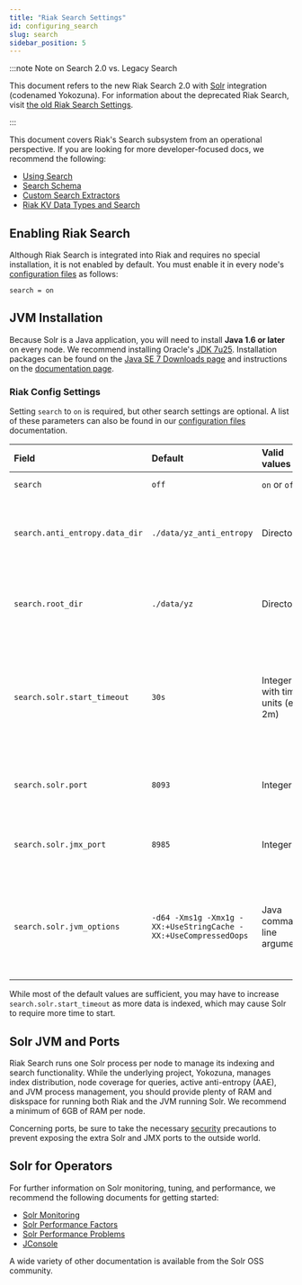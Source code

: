 ```yaml
---
title: "Riak Search Settings"
id: configuring_search
slug: search
sidebar_position: 5
---
```


[usage search]: ../developing/usage/search.md

[usage search schema]: ../developing/usage/search-schemas.md

[usage search data types]: ../developing/usage/searching-data-types.md

[usage custom extractors]: ../developing/usage/custom-extractors.md

[config reference]: ../configuring/reference.md

[config reference#search]: ../configuring/reference.md#search

[glossary aae]: ../learn/glossary.md#active-anti-entropy-aae

[security index]: ../using/security/index.md

:::note Note on Search 2.0 vs. Legacy Search

This document refers to the new Riak Search 2.0 with
[Solr](http://lucene.apache.org/solr/) integration (codenamed
Yokozuna). For information about the deprecated Riak Search, visit [the old Riak Search Settings](http://docs.basho.com/riak/1.4.8/ops/advanced/configs/search/).

:::

This document covers Riak's Search subsystem from an
operational perspective. If you are looking for more developer-focused
docs, we recommend the following:

* [Using Search][usage search]
* [Search Schema][usage search schema]
* [Custom Search Extractors][usage custom extractors]
* [Riak KV Data Types and Search][usage search data types]

## Enabling Riak Search

Although Riak Search is integrated into Riak and requires no special
installation, it is not enabled by default.  You must enable it in every
node's [configuration files][config reference] as follows:

```riakconf
search = on
```

## JVM Installation

Because Solr is a Java application, you will need to install **Java 1.6
or later** on every node. We recommend installing Oracle's [JDK
7u25](http://www.oracle.com/technetwork/java/javase/7u25-relnotes-1955741.html).
Installation packages can be found on the [Java SE 7 Downloads
page](http://www.oracle.com/technetwork/java/javase/downloads/java-archive-downloads-javase7-521261.html#jre-7u25-oth-JPR)
and instructions on the [documentation
page](http://www.oracle.com/technetwork/java/javase/documentation/index.html).

### Riak Config Settings

Setting `search` to `on` is required, but other search settings are
optional. A list of these parameters can also be found in our
[configuration files][config reference#search] documentation.

| Field                          | Default                                                         | Valid values                     | Description                                                                                                                |
|:-------------------------------|:----------------------------------------------------------------|:---------------------------------|:---------------------------------------------------------------------------------------------------------------------------|
| `search`                       | `off`                                                           | `on` or `off`                    | Enable or disable Search                                                                                                   |
| `search.anti_entropy.data_dir` | `./data/yz_anti_entropy`                                        | Directory                        | The directory in which Riak Search stores files related to [active anti-entropy][glossary aae]                             |
| `search.root_dir`              | `./data/yz`                                                     | Directory                        | The root directory in which index data and configuration is stored                                                         |
| `search.solr.start_timeout`    | `30s`                                                           | Integer with time units (eg. 2m) | How long Riak will wait for Solr to start (attempts twice before shutdown). Values lower than 1s will be rounded up to 1s. |
| `search.solr.port`             | `8093`                                                          | Integer                          | The port number to which Solr binds (note: binds on every interface)                                                       |
| `search.solr.jmx_port`         | `8985`                                                          | Integer                          | The port number to which Solr JMX (note: binds on every interface)                                                         |
| `search.solr.jvm_options`      | `-d64 -Xms1g -Xmx1g -XX:+UseStringCache -XX:+UseCompressedOops` | Java command-line arguments      | The options to pass to the Solr JVM. Non-standard options, e.g. `-XX`, may not be portable across JVM implementations.     |

While most of the default values are sufficient, you may have to
increase `search.solr.start_timeout` as more data is indexed, which may
cause Solr to require more time to start.

## Solr JVM and Ports

Riak Search runs one Solr process per node to manage its indexing and
search functionality. While the underlying project, Yokozuna, manages
index distribution, node coverage for queries, active anti-entropy
(AAE), and JVM process management, you should provide plenty of RAM and diskspace for running both Riak and the JVM running Solr. We recommend a minimum of 6GB of RAM per node.

Concerning ports, be sure to take the necessary [security][security index] precautions to prevent exposing the extra Solr and JMX ports
to the outside world.

## Solr for Operators

For further information on Solr monitoring, tuning, and performance, we
recommend the following documents for getting started:

* [Solr Monitoring](https://wiki.apache.org/solr/SolrMonitoring)
* [Solr Performance Factors](https://wiki.apache.org/solr/SolrPerformanceFactors)
* [Solr Performance Problems](https://wiki.apache.org/solr/SolrPerformanceProblems)
* [JConsole](http://docs.oracle.com/javase/7/docs/technotes/guides/management/jconsole.html)

A wide variety of other documentation is available from the Solr OSS
community.
